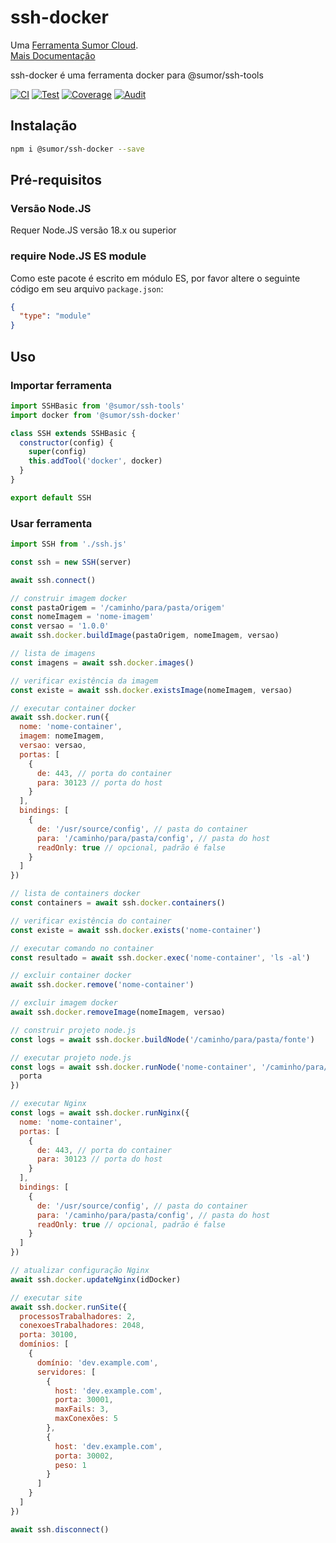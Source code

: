 # ssh-docker

Uma [Ferramenta Sumor Cloud](https://sumor.cloud).  
[Mais Documentação](https://sumor.cloud/ssh-docker)

ssh-docker é uma ferramenta docker para @sumor/ssh-tools

[![CI](https://github.com/sumor-cloud/ssh-docker/actions/workflows/ci.yml/badge.svg)](https://github.com/sumor-cloud/ssh-docker/actions/workflows/ci.yml)
[![Test](https://github.com/sumor-cloud/ssh-docker/actions/workflows/ut.yml/badge.svg)](https://github.com/sumor-cloud/ssh-docker/actions/workflows/ut.yml)
[![Coverage](https://github.com/sumor-cloud/ssh-docker/actions/workflows/coverage.yml/badge.svg)](https://github.com/sumor-cloud/ssh-docker/actions/workflows/coverage.yml)
[![Audit](https://github.com/sumor-cloud/ssh-docker/actions/workflows/audit.yml/badge.svg)](https://github.com/sumor-cloud/ssh-docker/actions/workflows/audit.yml)

## Instalação

```bash
npm i @sumor/ssh-docker --save
```

## Pré-requisitos

### Versão Node.JS

Requer Node.JS versão 18.x ou superior

### require Node.JS ES module

Como este pacote é escrito em módulo ES,
por favor altere o seguinte código em seu arquivo `package.json`:

```json
{
  "type": "module"
}
```

## Uso

### Importar ferramenta

```js
import SSHBasic from '@sumor/ssh-tools'
import docker from '@sumor/ssh-docker'

class SSH extends SSHBasic {
  constructor(config) {
    super(config)
    this.addTool('docker', docker)
  }
}

export default SSH
```

### Usar ferramenta

```js
import SSH from './ssh.js'

const ssh = new SSH(server)

await ssh.connect()

// construir imagem docker
const pastaOrigem = '/caminho/para/pasta/origem'
const nomeImagem = 'nome-imagem'
const versao = '1.0.0'
await ssh.docker.buildImage(pastaOrigem, nomeImagem, versao)

// lista de imagens
const imagens = await ssh.docker.images()

// verificar existência da imagem
const existe = await ssh.docker.existsImage(nomeImagem, versao)

// executar container docker
await ssh.docker.run({
  nome: 'nome-container',
  imagem: nomeImagem,
  versao: versao,
  portas: [
    {
      de: 443, // porta do container
      para: 30123 // porta do host
    }
  ],
  bindings: [
    {
      de: '/usr/source/config', // pasta do container
      para: '/caminho/para/pasta/config', // pasta do host
      readOnly: true // opcional, padrão é false
    }
  ]
})

// lista de containers docker
const containers = await ssh.docker.containers()

// verificar existência do container
const existe = await ssh.docker.exists('nome-container')

// executar comando no container
const resultado = await ssh.docker.exec('nome-container', 'ls -al')

// excluir container docker
await ssh.docker.remove('nome-container')

// excluir imagem docker
await ssh.docker.removeImage(nomeImagem, versao)

// construir projeto node.js
const logs = await ssh.docker.buildNode('/caminho/para/pasta/fonte')

// executar projeto node.js
const logs = await ssh.docker.runNode('nome-container', '/caminho/para/pasta/fonte', {
  porta
})

// executar Nginx
const logs = await ssh.docker.runNginx({
  nome: 'nome-container',
  portas: [
    {
      de: 443, // porta do container
      para: 30123 // porta do host
    }
  ],
  bindings: [
    {
      de: '/usr/source/config', // pasta do container
      para: '/caminho/para/pasta/config', // pasta do host
      readOnly: true // opcional, padrão é false
    }
  ]
})

// atualizar configuração Nginx
await ssh.docker.updateNginx(idDocker)

// executar site
await ssh.docker.runSite({
  processosTrabalhadores: 2,
  conexoesTrabalhadores: 2048,
  porta: 30100,
  domínios: [
    {
      domínio: 'dev.example.com',
      servidores: [
        {
          host: 'dev.example.com',
          porta: 30001,
          maxFails: 3,
          maxConexões: 5
        },
        {
          host: 'dev.example.com',
          porta: 30002,
          peso: 1
        }
      ]
    }
  ]
})

await ssh.disconnect()
```
